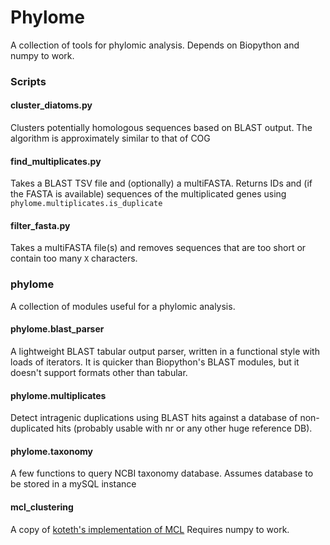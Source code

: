 # Phylome

A collection of tools for phylomic analysis. Depends on Biopython and
numpy to work.

### Scripts

#### cluster_diatoms.py
Clusters potentially homologous sequences based on BLAST output. The
algorithm is approximately similar to that of COG

#### find_multiplicates.py
Takes a BLAST TSV file and (optionally) a multiFASTA. Returns IDs and
(if the FASTA is available) sequences of the multiplicated genes using
`phylome.multiplicates.is_duplicate`

#### filter_fasta.py
Takes a multiFASTA file(s) and removes sequences that are too short or
contain too many `X` characters.

### phylome

A collection of modules useful for a phylomic analysis.

#### phylome.blast_parser
A lightweight BLAST tabular output parser, written in a functional style
with loads of iterators. It is quicker than Biopython's BLAST modules,
but it doesn't support formats other than tabular.

#### phylome.multiplicates
Detect intragenic duplications using BLAST hits against a database of
non-duplicated hits (probably usable with nr or any other huge reference
DB).

#### phylome.taxonomy
A few functions to query NCBI taxonomy database. Assumes database to be
stored in a mySQL instance

#### mcl_clustering
A copy of [koteth's implementation of MCL](https://github.com/koteth/python_mcl)
Requires numpy to work.
